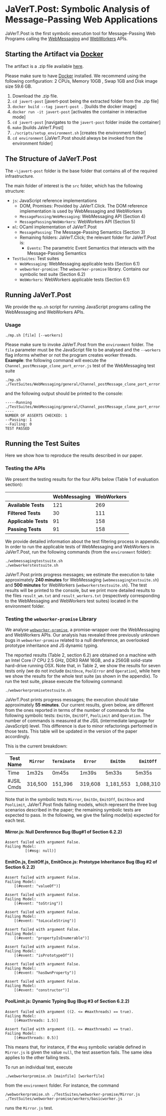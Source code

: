 # JaVerT.Post: Symbolic Analysis of Message-Passing Web Applications

JaVerT.Post is the first symbolic execution tool for Message-Passing Web Programs calling the [WebMessaging](https://html.spec.whatwg.org/multipage/web-messaging.html) and [WebWorkers](https://html.spec.whatwg.org/multipage/workers.html) APIs.

## Starting the Artifact via [Docker](https://docs.docker.com/)
The artifact is a .zip file available [here](https://www.dropbox.com/s/wbpvsgtcspvz0z1/javert-post.zip?dl=0).

Please make sure to have [Docker](https://docs.docker.com/) installed. We recommend using the following configuration: 2 CPUs, Memory 10GB , Swap 1GB and Disk image size 59.6 GB.

1. Download the .zip file.
2. `cd javert-post` [javert-post being the extracted folder from the .zip file]
3. `docker build --tag javert-post .` [builds the docker image]
4. `docker run -it javert-post` [activates the container in interactive mode]
5. `cd javert-post` [navigates to the `javert-post` folder inside the container]
6. `make` [builds JaVerT.Post]
7. `./scripts/setup_environment.sh` [creates the environment folder]
8. `cd environment` [JaVerT.Post should always be invoked from the environment folder]

## The Structure of JaVerT.Post
The `~\javert-post` folder is the base folder that contains all of the required infrastructure.

The main folder of interest is the `src` folder, which has the following structure: 

- `js`: JavaScript reference implementations
   - DOM, Promises: Provided by JaVerT.Click. The DOM reference implementation is used by WebMessaging and WebWorkers
   - `MessagePassing/WebMessaging`: WebMessaging API (Section 4)
   - `MessagePassing/WebWorkers`: WebWorkers API (Section 5)
- `ml`: OCaml implementation of JaVerT.Post
  - `MessagePassing`: The Message-Passing Semantics (Section 3)
  - Remaining folders: JaVerT.Click; the relevant folder for JaVerT.Post is:
    - `Events`: The parametric Event Semantics that interacts with the Message-Passing Semantics 
- `TestSuites`: Test suites
  - `WebMessaging`: WebMessaging applicable tests (Section 6.1)
  - `webworker-promise`: The `webworker-promise` library. Contains our symbolic test suite (Section 6.2)
  - `WebWorkers`: WebWorkers applicable tests (Section 6.1)

## Running JaVerT.Post

We provide the `mp.sh` script for running JavaScript programs calling the WebMessaging and WebWorkers APIs.

### Usage

```
./mp.sh [file] [--workers]
```

Please make sure to invoke JaVerT.Post from the `environment` folder. The `file` parameter must be the JavaScript file to be analysed and the `--workers` flag informs whether or not the program creates worker threads.\
**Example**: the following command will execute the `Channel_postMessage_clone_port_error.js` test of the WebMessaging test suite

```
./mp.sh ./TestSuites/WebMessaging/general/Channel_postMessage_clone_port_error.js
```

and the following output should be printed to the console:
```
-----Running ./TestSuites/WebMessaging/general/Channel_postMessage_clone_port_error.js-----
NUMBER OF ASSERTS CHECKED: 1
--Passing: 1
--Failing: 0
TEST PASSED
```

## Running the Test Suites

Here we show how to reproduce the results described in our paper.

### Testing the APIs

We present the testing results for the four APIs below (Table 1 of evaluation section):

|                              | WebMessaging  | WebWorkers  |
|------------------------------|---------------|---------------|
| **Available Tests**          | 121           | 269        |
| **Filtered Tests**           | 30             | 111            | 
| **Applicable Tests**         | 91           | 158        | 
| **Passing Tests**            | 91           | 158         | 

We provide detailed information about the test filtering process in appendix. In order to run the applicable tests of WebMessaging and WebWorkers in JaVerT.Post, run the following commands (from the `environment` folder): 

```
./webmessagingtestsuite.sh
./webworkerstestsuite.sh
```

JaVerT.Post prints progress messages; we estimate the execution to take approximately **240 minutes** for WebMessaging (`webmessagingtestsuite.sh`) and **500 minutes** for WebWorkers (`webworkerstestsuite.sh`).
The test results will be printed to the console, but we print more detailed results to the files `result_wm.txt` and `result_workers.txt` (respectively corresponding to the WebMessaging and WebWorkers test suites) located in the environment folder.

### Testing the `webworker-promise` Library

We analyse [`webworker-promise`](https://github.com/kwolfy/webworker-promise), a promise-wrapper over the WebMessaging and WebWorkers APIs. 
Our analysis has revealed three previously unknown bugs in `webworker-promise` related to a null dereference, an overlooked prototype inheritance and JS dynamic typing.

The reported results (Table 2, section 6.2) are obtained on a machine with an Intel Core i7 CPU 2.5 GHz, DDR3 RAM 16GB, and a 256GB solid-state hard-drive running OSX. Note that, in Table 2, we show the results for seven tests only (we do not include `EmitOnce`, `PoolError` and `Operation`), while here we show the results for the whole test suite (as shown in the appendix). To run the test suite, please execute the following command:

```
./webworkerpromisetestsuite.sh
```

JaVerT.Post prints progress messages; the execution should take approximately **55 minutes**. Our current results, given below, are different from the ones reported in terms of the number of commands for the following symbolic tests: `EmitOn`, `EmitOff`, `PoolLimit` and `Operation`. The number of commands is measured at the JSIL (intermediate language for JavaScript) level. This difference is due to minor refactorings performed in those tests. This table will be updated in the version of the paper accordingly.

This is the current breakdown:

| **Test Name**          | `Mirror`    | `Terminate`     | `Error`     | `EmitOn`     | `EmitOff`      |  `EmitOnce`  | `PoolSend`  |  `PoolError`   |  `PoolLimit`  |   `Operation`  |
|----------------------------|--------------|--------------------|--------------|-----------------|------------------|------------------|----------------- |-------------------|------------------|----------------|
| Time                         | 1m32s     | 0m45s            | 1m39s     |  5m33s        | 5m35s         |  10m13s       |  3m8s          |  2m3s             |  12m36s      |   14m44s   |
| #JSIL Cmds    | 316,500   | 151,396          |  319,608  |  1,181,553   | 1,088,310    |   1,898,784   |   377,745    |   502,257        |  1,722,600   |   2,011,518  |

Note that in the symbolic tests `Mirror`, `EmitOn`, `EmitOff`, `EmitOnce` and `PoolLimit`, JaVerT.Post finds failing models, which represent the three bug scenarios described in the paper; the remaining symbolic tests are expected to pass. In the following, we give the failing model(s) expected for each test.

#### Mirror.js: Null Dereference Bug (Bug#1 of Section 6.2.2)
```
Assert failed with argument False.
Failing Model: 
         [(#msg: null)]
```

#### EmitOn.js, EmitOff.js, EmitOnce.js: Prototype Inheritance Bug (Bug #2 of Section 6.2.2)
```
Assert failed with argument False.
Failing Model:
	[(#event: "valueOf")]

Assert failed with argument False.
Failing Model:
	[(#event: "toString")]

Assert failed with argument False.
Failing Model:
	[(#event: "toLocaleString")]

Assert failed with argument False.
Failing Model:
	[(#event: "propertyIsEnumerable")]

Assert failed with argument False.
Failing Model:
	[(#event: "isPrototypeOf")]

Assert failed with argument False.
Failing Model:
	[(#event: "hasOwnProperty")]

Assert failed with argument False.
Failing Model:
	[(#event: "constructor")]
```

#### PoolLimit.js: Dynamic Typing Bug (Bug #3 of Section 6.2.2)
````
Assert failed with argument ((2. <= #maxthreads) == true).
Failing Model:
	[(#maxthreads: 1.5)]

Assert failed with argument ((1. <= #maxthreads) == true).
Failing Model:
	[(#maxthreads: 0.5)]
````

This means that, for instance, if the `#msg` symbolic variable defined in `Mirror.js` is given the value `null`, the test assertion fails. The same idea applies to the other failing tests.

To run an individual test, execute 

```
./webworkerpromise.sh [mainfile] [workerfile]
``` 

from the `environment` folder. For instance, the command 
```
/webworkerpromise.sh ./TestSuites/webworker-promise/Mirror.js ./TestSuites/webworker-promise/workers/basicworker.js
``` 
runs the `Mirror.js` test.



